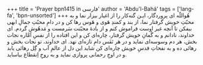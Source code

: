 +++
title = 'Prayer bpn1415 in فارسی'
author = 'Abdu'l-Bahá'
tags = ['lang-fa', 'bpn-unsorted']
+++
هُواللّه
ای پروردگار، ايـن گنه‌کار را از اغيار بيزار نما و به محبّتِ خويش گرفتار نما، از بند و کمندِ هَوی و هَوس رها کن و در دامِ محبّتِ جمالِ ابهی بيفکن تا آنچه غير اوست فراموش کنم و از بادۀ محبّتت سَرمست و مَدهُوش گردم.  ای خداوند، نادانم و به گُمانِ خويش گرفتار، چاره‌ای کن و اين افتاده را از نفسِ اَمَّاره نجات بخش، هر دم وسوسه‌ای نمايد و در هر نَفَس دامِ تازه‌ای نهد. ای خداوند، تو نجات بخش و رهائی ده و به نفحاتِ قدسِ خويش چاره‌ای کن شايد اين دل از عالمِ آب و گِل رهائی يابد و در اوجِ رحمانی پروازی نمايد و به روحِ اِنقطاع بياسايد.
